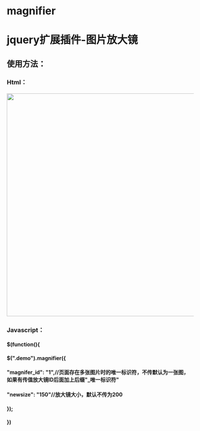 # magnifier
# jquery扩展插件-图片放大镜

## 使用方法：


### Html：
##### <img class="demo" src="../pic.jpg" width="600" height="auto" style="position: relative;margin: 0 auto;display: block;">


### Javascript：
#### $(function(){
####	$(".demo").magnifier({
####		"magnifer_id": "1",//页面存在多张图片时的唯一标识符，不传默认为一张图，如果有传值放大镜ID后面加上后缀"_唯一标识符"
####		"newsize": "150"//放大镜大小，默认不传为200
####	});
#### })

